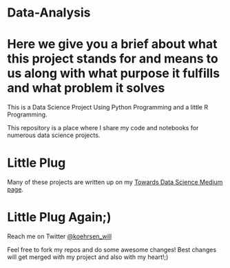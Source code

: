 # Data-Analysis
# Here we give you a brief about what this project stands for and means to us along with what purpose it fulfills and what problem it solves
 This is a Data Science Project Using Python Programming and a little R Programming. 

This repository is a place where I share my code and notebooks for numerous data science projects.

# Little Plug
Many of these projects are written up on my [Towards Data Science Medium page](https://medium.com/@williamkoehrsen). 
# Little Plug Again;)
Reach me on Twitter [@koehrsen_will](https://twitter.com/@koehrsen_will)

Feel free to fork my repos and do some awesome changes!
Best changes will get merged with my project and also with my heart!;)
